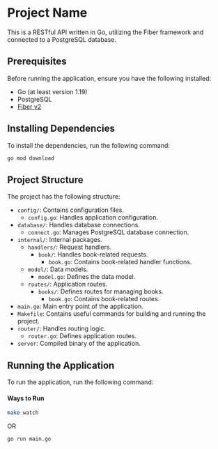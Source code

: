 # Project Name

This is a RESTful API written in Go, utilizing the Fiber framework and connected to a PostgreSQL database.

## Prerequisites

Before running the application, ensure you have the following installed:

- Go (at least version 1.19)
- PostgreSQL
- [Fiber v2](https://github.com/gofiber/fiber)

## Installing Dependencies

To install the dependencies, run the following command:

```bash
go mod download
```

## Project Structure

The project has the following structure:

- `config/`: Contains configuration files.
    - `config.go`: Handles application configuration.
- `database/`: Handles database connections.
    - `connect.go`: Manages PostgreSQL database connection.
- `internal/`: Internal packages.
    - `handlers/`: Request handlers.
        - `book/`: Handles book-related requests.
            - `book.go`: Contains book-related handler functions.
    - `model/`: Data models.
        - `model.go`: Defines the data model.
    - `routes/`: Application routes.
        - `books/`: Defines routes for managing books.
            - `book.go`: Contains book-related routes.
- `main.go`: Main entry point of the application.
- `Makefile`: Contains useful commands for building and running the project.
- `router/`: Handles routing logic.
    - `router.go`: Defines application routes.
- `server`: Compiled binary of the application.

## Running the Application

To run the application, run the following command:

#### Ways to Run
```bash
make watch
```
OR
```bash
go run main.go
```